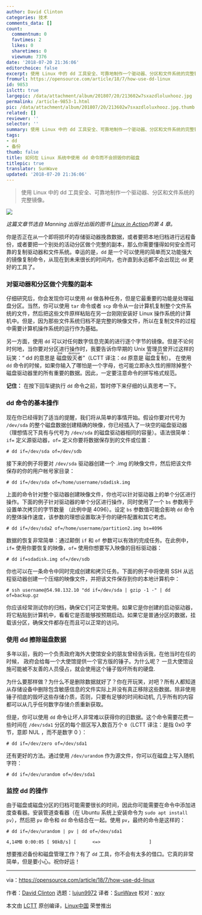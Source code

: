 ```yaml
---
author: David Clinton
categories: 技术
comments_data: []
count:
  commentnum: 0
  favtimes: 2
  likes: 0
  sharetimes: 0
  viewnum: 7376
date: '2018-07-20 21:36:06'
editorchoice: false
excerpt: 使用 Linux 中的 dd 工具安全、可靠地制作一个驱动器、分区和文件系统的完整镜像。
fromurl: https://opensource.com/article/18/7/how-use-dd-linux
id: 9853
islctt: true
largepic: /data/attachment/album/201807/20/213602w7sxazdloluxhooz.jpg
permalink: /article-9853-1.html
pic: /data/attachment/album/201807/20/213602w7sxazdloluxhooz.jpg.thumb.jpg
related: []
reviewer: ''
selector: ''
summary: 使用 Linux 中的 dd 工具安全、可靠地制作一个驱动器、分区和文件系统的完整镜像。
tags:
- dd
- 备份
thumb: false
title: 如何在 Linux 系统中使用 dd 命令而不会损毁你的磁盘
titlepic: true
translator: SunWave
updated: '2018-07-20 21:36:06'
---
```



> 
> 使用 Linux 中的 dd 工具安全、可靠地制作一个驱动器、分区和文件系统的完整镜像。
> 
> 
> 


![](/data/attachment/album/201807/20/213602w7sxazdloluxhooz.jpg)


*这篇文章节选自 Manning 出版社出版的图书 [Linux in Action](https://www.manning.com/books/linux-in-action?a_aid=bootstrap-it&a_bid=4ca15fc9&chan=opensource)的第 4 章。*


你是否正在从一个即将损坏的存储驱动器挽救数据，或者要把本地归档进行远程备份，或者要把一个别处的活动分区做个完整的副本，那么你需要懂得如何安全而可靠的复制驱动器和文件系统。幸运的是，`dd` 是一个可以使用的简单而又功能强大的镜像复制命令，从现在到未来很长的时间内，也许直到永远都不会出现比 `dd` 更好的工具了。


### 对驱动器和分区做个完整的副本


仔细研究后，你会发现你可以使用 `dd` 做各种任务，但是它最重要的功能是处理磁盘分区。当然，你可以使用 `tar` 命令或者 `scp` 命令从一台计算机复制整个文件系统的文件，然后把这些文件原样粘贴在另一台刚刚安装好 Linux 操作系统的计算机中。但是，因为那些文件系统归档不是完整的映像文件，所以在复制文件的过程中需要计算机操作系统的运行作为基础。


另一方面，使用 `dd` 可以对任何数字信息完美的进行逐个字节的镜像。但是不论何时何地，当你要对分区进行操作时，我要告诉你早期的 Unix 管理员曾开过这样的玩笑：“ dd 的意思是<ruby> 磁盘毁灭者 <rt>  disk destroyer </rt></ruby>”（LCTT 译注：`dd` 原意是<ruby> 磁盘复制 <rt>  disk dump </rt></ruby>）。 在使用 `dd` 命令的时候，如果你输入了哪怕是一个字母，也可能立即永久性的擦除掉整个磁盘驱动器里的所有重要的数据。因此，一定要注意命令的拼写格式规范。


**记住：** 在按下回车键执行 `dd` 命令之前，暂时停下来仔细的认真思考一下。


### dd 命令的基本操作


现在你已经得到了适当的提醒，我们将从简单的事情开始。假设你要对代号为 `/dev/sda` 的整个磁盘数据创建精确的映像，你已经插入了一块空的磁盘驱动器 （理想情况下具有与代号为 `/dev/sda` 的磁盘驱动器相同的容量）。语法很简单： `if=` 定义源驱动器，`of=` 定义你要将数据保存到的文件或位置：



```
# dd if=/dev/sda of=/dev/sdb

```

接下来的例子将要对 `/dev/sda` 驱动器创建一个 .img 的映像文件，然后把该文件保存的你的用户帐号家目录：



```
# dd if=/dev/sda of=/home/username/sdadisk.img

```

上面的命令针对整个驱动器创建映像文件，你也可以针对驱动器上的单个分区进行操作。下面的例子针对驱动器的单个分区进行操作，同时使用了一个 `bs` 参数用于设置单次拷贝的字节数量 （此例中是 4096）。设定 `bs` 参数值可能会影响 `dd` 命令的整体操作速度，该参数的理想设置取决于你的硬件配置和其它考虑。



```
# dd if=/dev/sda2 of=/home/username/partition2.img bs=4096

```

数据的恢复非常简单：通过颠倒 `if` 和 `of` 参数可以有效的完成任务。在此例中，`if=` 使用你要恢复的映像，`of=` 使用你想要写入映像的目标驱动器：



```
# dd if=sdadisk.img of=/dev/sdb

```

你也可以在一条命令中同时完成创建和拷贝任务。下面的例子中将使用 SSH 从远程驱动器创建一个压缩的映像文件，并把该文件保存到你的本地计算机中：



```
# ssh username@54.98.132.10 "dd if=/dev/sda | gzip -1 -" | dd of=backup.gz

```

你应该经常测试你的归档，确保它们可正常使用。如果它是你创建的启动驱动器，将它粘贴到计算机中，看看它是否能够按预期启动。如果它是普通分区的数据，挂载该分区，确保文件都存在而且可以正常的访问。


### 使用 dd 擦除磁盘数据


多年以前，我的一个负责政府海外大使馆安全的朋友曾经告诉我，在他当时在任的时候， 政府会给每一个大使馆提供一个官方版的锤子。为什么呢？ 一旦大使馆设施可能被不友善的人员侵占，就会使用这个锤子毁坏所有的硬盘.


为什么要那样做？为什么不是删除数据就好了？你在开玩笑，对吧？所有人都知道从存储设备中删除包含敏感信息的文件实际上并没有真正移除这些数据。除非使用锤子彻底的毁坏这些存储介质，否则，只要有足够的时间和动机, 几乎所有的内容都可以从几乎任何数字存储介质重新获取。


但是，你可以使用 `dd` 命令让坏人非常难以获得你的旧数据。这个命令需要花费一些时间在 `/dev/sda1` 分区的每个扇区写入数百万个 `0`（LCTT 译注：是指 0x0 字节，意即 NUL ，而不是数字 0 ）：



```
# dd if=/dev/zero of=/dev/sda1

```

还有更好的方法。通过使用 `/dev/urandom` 作为源文件，你可以在磁盘上写入随机字符：



```
# dd if=/dev/urandom of=/dev/sda1

```

### 监控 dd 的操作


由于磁盘或磁盘分区的归档可能需要很长的时间，因此你可能需要在命令中添加进度查看器。安装管道查看器（在 Ubuntu 系统上安装命令为 `sudo apt install pv`），然后把 `pv` 命令和 `dd` 命令结合在一起。使用 `pv`，最终的命令是这样的：



```
# dd if=/dev/urandom | pv | dd of=/dev/sda1

4,14MB 0:00:05 [ 98kB/s] [      <=>                  ]

```

想要推迟备份和磁盘管理工作？有了 `dd` 工具，你不会有太多的借口。它真的非常简单，但是要小心。祝你好运！




---


via：<https://opensource.com/article/18/7/how-use-dd-linux>


作者：[David Clinton](https://opensource.com/users/remyd) 选题：[lujun9972](https://github.com/lujun9972) 译者：[SunWave](https://github.com/SunWave) 校对：[wxy](https://github.com/wxy)


本文由 [LCTT](https://github.com/LCTT/TranslateProject) 原创编译，[Linux中国](https://linux.cn/) 荣誉推出